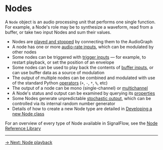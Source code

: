# Nodes

A `Node` object is an audio processing unit that performs one single function. For example, a Node's role may be to synthesize a waveform, read from a buffer, or take two input Nodes and sum their values.

- Nodes are [played and stopped](playback.md) by connecting them to the AudioGraph 
- A node has one or more [audio-rate inputs](inputs.md#audio-rate-inputs), which can be modulated by other nodes
- Some nodes can be triggered with [trigger inputs](inputs.md#triggers) — for example, to restart playback, or set the position of an envelope
- Some nodes can be used to play back the contents of [buffer inputs](inputs.md#buffer-inputs), or can use buffer data as a source of modulation
- The output of multiple nodes can be combined and modulated with use of the standard Python [operators](operators.md) (`+`, `-`, `*`, `%`, etc)
- The output of a node can be mono (single-channel) or [multichannel](multichannel.md)
- A Node's status and output can be examined by querying its [properties](properties.md)
- Some Nodes generate unpredictable [stochastic output](stochastic.md), which can be controlled via its internal random number generator 
- Details of how to create a new Node type are detailed in [Developing a new Node class](developing.md)

For an overview of every type of Node available in SignalFlow, see the [Node Reference Library](../library/index.md)

---

[→ Next: Node playback](playback.md)
